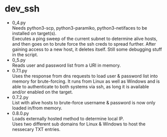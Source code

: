# dev_ssh
- 0_4.py\
  Needs python3-scp, python3-paramiko, python3-netifaces to be installed on target(s).\
  Executes a ping sweep of the current subnet to determine alive hosts, and then goes on to brute force the ssh creds to spread further. After gaining access to a new host, it deletes itself. Still some debugging stuff in the script.
- 0_5.py\
  Reads user and password list from a URI in memory.
- 0.7.1.py\
  Uses the response from dns requests to load user & password list into memory for brute-forcing.
  It runs from Linux as well as Windows and is able to authenticate to both systems via ssh, as long it is
  available and/or enabled on the target.
- 0.7.2.py\
  List with alive hosts to brute-force username & password is now only loaded in/from memory.
- 0.8.0.py\
  Loads externally hosted method to determine local IP.\
  Uses two different sub domains for Linux & Windows to host the nessecary TXT entries.
  
